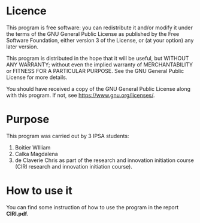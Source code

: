 # Licence
This program is free software: you can redistribute it and/or modify
it under the terms of the GNU General Public License as published by
the Free Software Foundation, either version 3 of the License, or
(at your option) any later version.

This program is distributed in the hope that it will be useful,
but WITHOUT ANY WARRANTY; without even the implied warranty of
MERCHANTABILITY or FITNESS FOR A PARTICULAR PURPOSE.  See the
GNU General Public License for more details.

You should have received a copy of the GNU General Public License
along with this program.  If not, see <https://www.gnu.org/licenses/>.

# Purpose
This program was carried out by 3 IPSA students:
1. Boitier WIlliam
1. Calka Magdalena 
1. de Claverie Chris
as part of the research and innovation initiation course (CIRI research and innovation initiation course).

# How to use it
You can find some instruction of how to use the program in the report **CIRI.pdf**.
